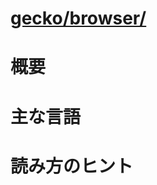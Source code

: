 # [gecko/browser/](http://mxr.mozilla.org/mozilla-b2g28_v1_3/source/browser/)

# 概要

# 主な言語

# 読み方のヒント

